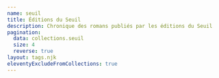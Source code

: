 ```yaml
---
name: seuil
title: Éditions du Seuil
description: Chronique des romans publiés par les éditions du Seuil
pagination:
  data: collections.seuil
  size: 4
  reverse: true
layout: tags.njk
eleventyExcludeFromCollections: true
---
```

